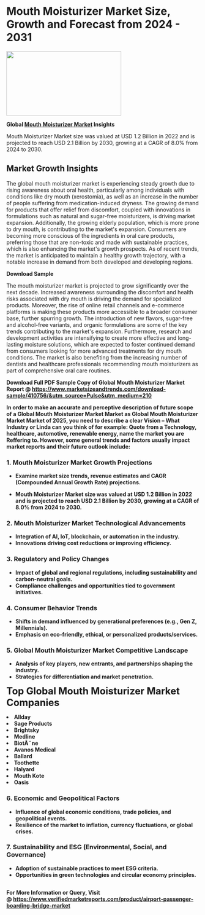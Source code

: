 <H1>Mouth Moisturizer Market Size, Growth and Forecast from 2024 - 2031</H1><img class="aligncenter size-medium wp-image-584254" src="https://thirdeyenews.in/wp-content/uploads/2024/09/Global-Market-Research-300x168.jpeg" alt="" width="300" height="168" /><p><strong>Global&nbsp;<a href="https://www.marketsizeandtrends.com/download-sample/410756/&amp;utm_source=Pulse&amp;utm_medium=210">Mouth Moisturizer Market</a> Insights</strong></p><p>Mouth Moisturizer Market size was valued at USD 1.2 Billion in 2022 and is projected to reach USD 2.1 Billion by 2030, growing at a CAGR of 8.0% from 2024 to 2030.</p><p><h2>Market Growth Insights</h2> <p>The global mouth moisturizer market is experiencing steady growth due to rising awareness about oral health, particularly among individuals with conditions like dry mouth (xerostomia), as well as an increase in the number of people suffering from medication-induced dryness. The growing demand for products that offer relief from discomfort, coupled with innovations in formulations such as natural and sugar-free moisturizers, is driving market expansion. Additionally, the growing elderly population, which is more prone to dry mouth, is contributing to the market's expansion. Consumers are becoming more conscious of the ingredients in oral care products, preferring those that are non-toxic and made with sustainable practices, which is also enhancing the market's growth prospects. As of recent trends, the market is anticipated to maintain a healthy growth trajectory, with a notable increase in demand from both developed and developing regions.</p> <p><strong>Download Sample</strong></p> <p>The mouth moisturizer market is projected to grow significantly over the next decade. Increased awareness surrounding the discomfort and health risks associated with dry mouth is driving the demand for specialized products. Moreover, the rise of online retail channels and e-commerce platforms is making these products more accessible to a broader consumer base, further spurring growth. The introduction of new flavors, sugar-free and alcohol-free variants, and organic formulations are some of the key trends contributing to the market's expansion. Furthermore, research and development activities are intensifying to create more effective and long-lasting moisture solutions, which are expected to foster continued demand from consumers looking for more advanced treatments for dry mouth conditions. The market is also benefiting from the increasing number of dentists and healthcare professionals recommending mouth moisturizers as part of comprehensive oral care routines. <p><strong></p><p><span class=""><strong>Download Full PDF Sample Copy of Global Mouth Moisturizer Market Report</strong> @ <a href="https://www.marketsizeandtrends.com/download-sample/410756/&amp;utm_source=Pulse&amp;utm_medium=210" target="_blank">https://www.marketsizeandtrends.com/download-sample/410756/&amp;utm_source=Pulse&amp;utm_medium=210</a></span></p><p>In order to make an accurate and perceptive description of future scope of a Global&nbsp;Mouth Moisturizer Market Market as Global&nbsp;Mouth Moisturizer Market Market of 2025, you need to describe a clear Vision &ndash; What Industry or Linda can you think of for example: Quote from a Technology, healthcare, automotive, renewable energy, name the market you are Reffering to. However, some general trends and factors usually impact market reports and their future outlook include:</p><h3>1.&nbsp;<strong>Mouth Moisturizer Market Growth Projections</strong></h3><ul><li>Examine market size trends, revenue estimates and CAGR (Compounded Annual Growth Rate) projections.</li><li><p>Mouth Moisturizer Market size was valued at USD 1.2 Billion in 2022 and is projected to reach USD 2.1 Billion by 2030, growing at a CAGR of 8.0% from 2024 to 2030.</p></li></ul><h3>2.&nbsp;<strong>Mouth Moisturizer Market Technological Advancements</strong></h3><ul><li>Integration of AI, IoT, blockchain, or automation in the industry.</li><li>Innovations driving cost reductions or improving efficiency.</li></ul><h3>3.&nbsp;<strong>Regulatory and Policy Changes</strong></h3><ul><li>Impact of global and regional regulations, including sustainability and carbon-neutral goals.</li><li>Compliance challenges and opportunities tied to government initiatives.</li></ul><h3>4.&nbsp;<strong>Consumer Behavior Trends</strong></h3><ul><li>Shifts in demand influenced by generational preferences (e.g., Gen Z, Millennials).</li><li>Emphasis on eco-friendly, ethical, or personalized products/services.</li></ul><h3>5.&nbsp;<strong>Global Mouth Moisturizer Market Competitive Landscape</strong></h3><ul><li>Analysis of key players, new entrants, and partnerships shaping the industry.</li><li>Strategies for differentiation and market penetration.</li></ul><p data-pm-slice="1 1 []"><span style="color: inherit; font-family: inherit; font-size: 25px;">Top Global Mouth Moisturizer Market Companies</span></p><div class="" data-test-id=""><p><li>Allday</li><li> Sage Products</li><li> Brightsky</li><li> Medline</li><li> BiotÃ¨ne</li><li> Avanos Medical</li><li> Ballard</li><li> Toothette</li><li> Halyard</li><li> Mouth Kote</li><li> Oasis</li></p></div><h3>6.&nbsp;<strong>Economic and Geopolitical Factors</strong></h3><ul><li>Influence of global economic conditions, trade policies, and geopolitical events.</li><li>Resilience of the market to inflation, currency fluctuations, or global crises.</li></ul><h3>7.&nbsp;<strong>Sustainability and ESG (Environmental, Social, and Governance)</strong></h3><ul><li>Adoption of sustainable practices to meet ESG criteria.</li><li>Opportunities in green technologies and circular economy principles.</li></ul><h2><strong style="font-size: 14px;">For More Information or Query, Visit @&nbsp;</strong><a style="background-color: #ffffff; font-size: 14px;" href="https://www.marketsizeandtrends.com/report/mouth-moisturizer-market/" target="_blank">https://www.verifiedmarketreports.com/product/airport-passenger-boarding-bridge-market</a></h2>
